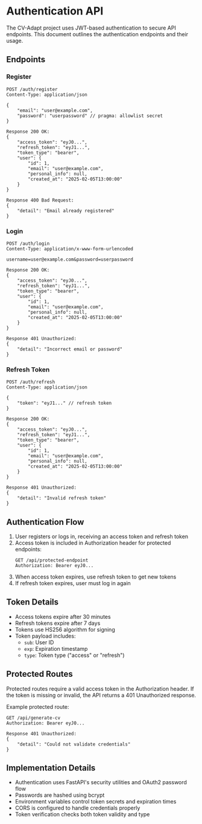 # Authentication API

The CV-Adapt project uses JWT-based authentication to secure API endpoints. This document outlines the authentication endpoints and their usage.

## Endpoints

### Register

```http
POST /auth/register
Content-Type: application/json

{
    "email": "user@example.com",
    "password": "userpassword" // pragma: allowlist secret
}

Response 200 OK:
{
    "access_token": "eyJ0...",
    "refresh_token": "eyJ1...",
    "token_type": "bearer",
    "user": {
        "id": 1,
        "email": "user@example.com",
        "personal_info": null,
        "created_at": "2025-02-05T13:00:00"
    }
}

Response 400 Bad Request:
{
    "detail": "Email already registered"
}
```

### Login

```http
POST /auth/login
Content-Type: application/x-www-form-urlencoded

username=user@example.com&password=userpassword

Response 200 OK:
{
    "access_token": "eyJ0...",
    "refresh_token": "eyJ1...",
    "token_type": "bearer",
    "user": {
        "id": 1,
        "email": "user@example.com",
        "personal_info": null,
        "created_at": "2025-02-05T13:00:00"
    }
}

Response 401 Unauthorized:
{
    "detail": "Incorrect email or password"
}
```

### Refresh Token

```http
POST /auth/refresh
Content-Type: application/json

{
    "token": "eyJ1..." // refresh token
}

Response 200 OK:
{
    "access_token": "eyJ0...",
    "refresh_token": "eyJ1...",
    "token_type": "bearer",
    "user": {
        "id": 1,
        "email": "user@example.com",
        "personal_info": null,
        "created_at": "2025-02-05T13:00:00"
    }
}

Response 401 Unauthorized:
{
    "detail": "Invalid refresh token"
}
```

## Authentication Flow

1. User registers or logs in, receiving an access token and refresh token
2. Access token is included in Authorization header for protected endpoints:
   ```http
   GET /api/protected-endpoint
   Authorization: Bearer eyJ0...
   ```
3. When access token expires, use refresh token to get new tokens
4. If refresh token expires, user must log in again

## Token Details

- Access tokens expire after 30 minutes
- Refresh tokens expire after 7 days
- Tokens use HS256 algorithm for signing
- Token payload includes:
  - `sub`: User ID
  - `exp`: Expiration timestamp
  - `type`: Token type ("access" or "refresh")

## Protected Routes

Protected routes require a valid access token in the Authorization header. If the token is missing or invalid, the API returns a 401 Unauthorized response.

Example protected route:
```http
GET /api/generate-cv
Authorization: Bearer eyJ0...

Response 401 Unauthorized:
{
    "detail": "Could not validate credentials"
}
```

## Implementation Details

- Authentication uses FastAPI's security utilities and OAuth2 password flow
- Passwords are hashed using bcrypt
- Environment variables control token secrets and expiration times
- CORS is configured to handle credentials properly
- Token verification checks both token validity and type
